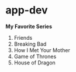 # app-dev
**My Favorite Series**
1. Friends
2. Breaking Bad
3. How I Met Your Mother
4. Game of Thrones
5. House of Dragon

